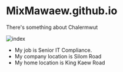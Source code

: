 # MixMawaew.github.io
There's something about Chalermwut

![index](https://user-images.githubusercontent.com/51500048/59141780-521e3580-89dd-11e9-9f29-233893072028.jpg)

*  My job is Senior IT Compliance.
*  My company location is Silom Road
*  My home location is King Kaew Road

